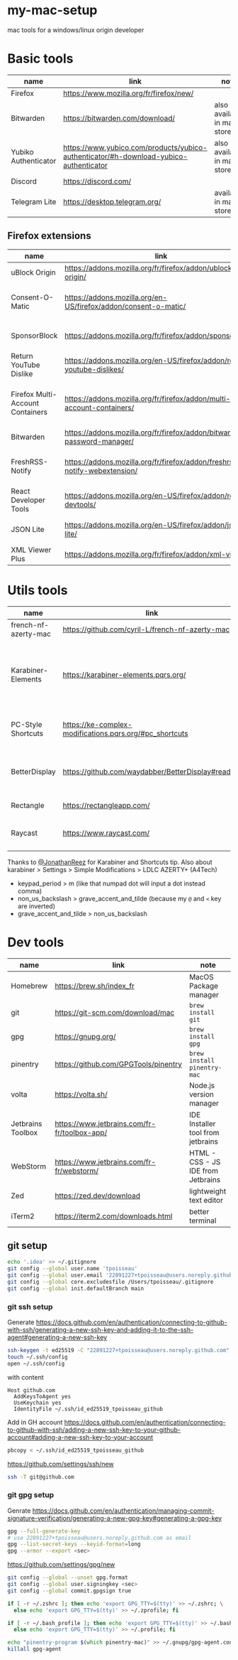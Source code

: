 # my-mac-setup

mac tools for a windows/linux origin developer

# Basic tools

| name                 | link                                                                                  | note                        |
|----------------------|---------------------------------------------------------------------------------------|-----------------------------|
| Firefox              | https://www.mozilla.org/fr/firefox/new/                                               |                             |
| Bitwarden            | https://bitwarden.com/download/                                                       | also available in mac store |
| Yubiko Authenticator | https://www.yubico.com/products/yubico-authenticator/#h-download-yubico-authenticator | also available in mac store |
| Discord              | https://discord.com/                                                                  |                             |
| Telegram Lite        | https://desktop.telegram.org/                                                         | available in mac store      |

## Firefox extensions

| name                             | link                                                                      | note                                                 |
|----------------------------------|---------------------------------------------------------------------------|------------------------------------------------------|
| uBlock Origin                    | https://addons.mozilla.org/fr/firefox/addon/ublock-origin/                | Block Ads                                            |
| Consent-O-Matic                  | https://addons.mozilla.org/en-US/firefox/addon/consent-o-matic/           | refuse all tracking cookies, hide banner             |
| SponsorBlock                     | https://addons.mozilla.org/fr/firefox/addon/sponsorblock/                 | Skip sponsor in videos                               |
| Return YouTube Dislike           | https://addons.mozilla.org/en-US/firefox/addon/return-youtube-dislikes/   |                                                      |
| Firefox Multi-Account Containers | https://addons.mozilla.org/fr/firefox/addon/multi-account-containers/     | usefull to manage different identities on same sites |
| Bitwarden                        | https://addons.mozilla.org/fr/firefox/addon/bitwarden-password-manager/   |                                                      |
| FreshRSS-Notify                  | https://addons.mozilla.org/fr/firefox/addon/freshrss-notify-webextension/ | Get notifications of my rss feeds                    |
| React Developer Tools            | https://addons.mozilla.org/en-US/firefox/addon/react-devtools/            |                                                      |
| JSON Lite                        | https://addons.mozilla.org/en-US/firefox/addon/json-lite/                 | view json file in browser                            |
| XML Viewer Plus                  | https://addons.mozilla.org/fr/firefox/addon/xml-viewer/                   | View XML in browser                                  |

# Utils tools

| name                 | link                                                    | note                                                                                      |
|----------------------|---------------------------------------------------------|-------------------------------------------------------------------------------------------|
| french-nf-azerty-mac | https://github.com/cyril-L/french-nf-azerty-mac         | French NF Z 71‐300 Layout                                                                 |
| Karabiner-Elements   | https://karabiner-elements.pqrs.org/                    | A powerful and stable keyboard customizer for macOS. To combine with `PC-Style Shortcuts` |
| PC-Style Shortcuts   | https://ke-complex-modifications.pqrs.org/#pc_shortcuts | allow to use classical Windows/Linux Shortcuts style                                      |
| BetterDisplay        | https://github.com/waydabber/BetterDisplay#readme       | I used it to have HiDPI FHD resolution on my external screen                              |
| Rectangle            | https://rectangleapp.com/                               | intuitive tiling snaps                                                                    |
| Raycast              | https://www.raycast.com/                                | Better Spotligth `brew install --cask raycast`                                            |

Thanks
to [@JonathanReez](https://apple.stackexchange.com/questions/312656/how-can-i-reprogram-osx-to-use-windows-style-shortcuts-for-all-operations/312864#312864)
for Karabiner and Shortcuts tip.
Also about karabiner > Settings > Simple Modifications > LDLC AZERTY+ (A4Tech)

- keypad_period > m (like that numpad dot will input a dot instead comma)
- non_us_backslash > grave_accent_and_tilde (because my `@` and `<` key are inverted)
- grave_accent_and_tilde > non_us_backslash

# Dev tools

| name              | link                                         | note                               |
|-------------------|----------------------------------------------|------------------------------------|
| Homebrew          | https://brew.sh/index_fr                     | MacOS Package manager              |
| git               | https://git-scm.com/download/mac             | `brew install git`                 |
| gpg               | https://gnupg.org/                           | `brew install gpg`                 |
| pinentry          | https://github.com/GPGTools/pinentry         | `brew install pinentry-mac`        |
| volta             | https://volta.sh/                            | Node.js version manager            |
| Jetbrains Toolbox | https://www.jetbrains.com/fr-fr/toolbox-app/ | IDE Installer tool from jetbrains  |
| WebStorm          | https://www.jetbrains.com/fr-fr/webstorm/    | HTML - CSS - JS IDE from Jetbrains |
| Zed               | https://zed.dev/download                     | lightweight text editor            |
| iTerm2            | https://iterm2.com/downloads.html            | better terminal                    |

## git setup

```zsh
echo '.idea' >> ~/.gitignore
git config --global user.name 'tpoisseau'
git config --global user.email '22891227+tpoisseau@users.noreply.github.com'
git config --global core.excludesfile /Users/tpoisseau/.gitignore
git config --global init.defaultBranch main
```

### git ssh setup

Generate https://docs.github.com/en/authentication/connecting-to-github-with-ssh/generating-a-new-ssh-key-and-adding-it-to-the-ssh-agent#generating-a-new-ssh-key

```zsh
ssh-keygen -t ed25519 -C "22891227+tpoisseau@users.noreply.github.com" -f ~/.ssh/id_ed25519_tpoisseau_github
touch ~/.ssh/config
open ~/.ssh/config
```

with content

```
Host github.com
  AddKeysToAgent yes
  UseKeychain yes
  IdentityFile ~/.ssh/id_ed25519_tpoisseau_github
```

Add in GH
account https://docs.github.com/en/authentication/connecting-to-github-with-ssh/adding-a-new-ssh-key-to-your-github-account#adding-a-new-ssh-key-to-your-account

```zsh
pbcopy < ~/.ssh/id_ed25519_tpoisseau_github
```

https://github.com/settings/ssh/new

```zsh
ssh -T git@github.com
```

### git gpg setup

Genrate https://docs.github.com/en/authentication/managing-commit-signature-verification/generating-a-new-gpg-key#generating-a-gpg-key

```zsh
gpg --full-generate-key
# use 22891227+tpoisseau@users.noreply.github.com as email
gpg --list-secret-keys --keyid-format=long
gpg --armor --export <sec>
```

https://github.com/settings/gpg/new

```zsh
git config --global --unset gpg.format
git config --global user.signingkey <sec>
git config --global commit.gpgsign true

if [ -r ~/.zshrc ]; then echo 'export GPG_TTY=$(tty)' >> ~/.zshrc; \
  else echo 'export GPG_TTY=$(tty)' >> ~/.zprofile; fi

if [ -r ~/.bash_profile ]; then echo 'export GPG_TTY=$(tty)' >> ~/.bash_profile; \
  else echo 'export GPG_TTY=$(tty)' >> ~/.profile; fi

echo "pinentry-program $(which pinentry-mac)" >> ~/.gnupg/gpg-agent.conf
killall gpg-agent
```
